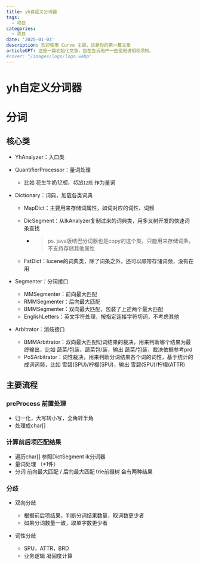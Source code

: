 ```yaml
---
title: yh自定义分词器
tags:
  - 项目
categories:
  - 项目
date: '2025-01-03'
description: 欢迎使用 Curve 主题，这是你的第一篇文章
articleGPT: 这是一篇初始化文章，旨在告诉用户一些使用说明和须知。
#cover: "/images/logo/logo.webp"
---
```



# yh自定义分词器

# 分词

## 核心类

* YhAnalyzer：入口类
* QuantifierProcessor：量词处理

  * 比如 花生牛奶*12瓶，切出* *​`12`​*​`瓶`​ 作为量词
* Dictionary：词典，加载各类词典

  * MapDict：主要用来存储词属性，如词对应的词性、词频
  * DicSegment：从IkAnalyzer复制过来的词典类，用多叉树开发的快速词条查找

    * > ps. java版结巴分词器也是copy的这个类，只能用来存储词条，不支持存储其他属性
      >
  * FstDict：lucene的词典类，除了词条之外，还可以顺带存储词频，没有在用
* Segmenter：分词接口

  * MMSegmenter：前向最大匹配
  * RMMSegmenter：后向最大匹配
  * BMMSegmenter：双向最大匹配，包装了上述两个最大匹配
  * EnglishLetters：英文字符处理，按指定连接字符切词，不考虑其他
* Arbitrator：消歧接口

  * BMMArbitrator：双向最大匹配切词结果的裁决，用来判断哪个结果为最终输出，比如 蔬菜/包装、蔬菜包/装，输出 蔬菜/包装，裁决依据参考prd
  * PoSArbitrator：词性裁决，用来判断分词结果各个词的词性，基于统计的成词词频，比如 雪碧(SPU)/柠檬(SPU)，输出 雪碧(SPU)/柠檬(ATTR)

## 主要流程

### preProcess 前置处理

* 归一化，大写转小写，全角转半角
* 处理成char[]

### 计算前后项匹配结果

* 遍历char[]  参照DictSegment ik分词器
* 量词处理 （*1件）
* 分词 前向最大匹配 /  后向最大匹配 trie前缀树  会有两种结果

### 分歧

* 双向分歧

  * 根据前后项结果，判断分词结果数量，取词数更少者
  * 如果分词数量一致，取单字数更少者
* 词性分歧

  * SPU，ATTR，BRD
  * 业务逻辑 凝固度计算

‍

